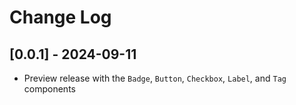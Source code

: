 # Change Log

## [0.0.1] - 2024-09-11

- Preview release with the `Badge`, `Button`, `Checkbox`, `Label`, and `Tag` components
